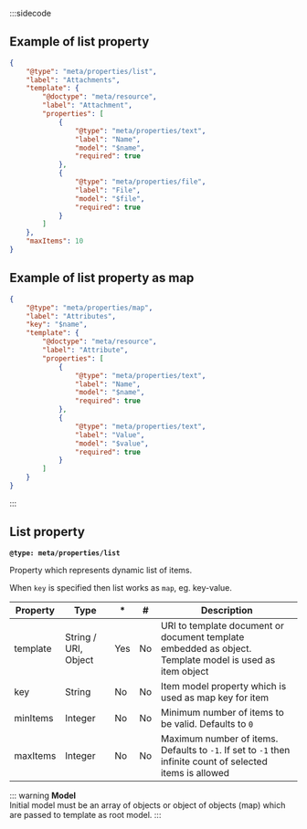 :::sidecode
## Example of list property

```json
{
	"@type": "meta/properties/list",
	"label": "Attachments",
	"template": {
		"@doctype": "meta/resource",
		"label": "Attachment",
		"properties": [
			{
				"@type": "meta/properties/text",
				"label": "Name",
				"model": "$name",
				"required": true
			},
			{
				"@type": "meta/properties/file",
				"label": "File",
				"model": "$file",
				"required": true
			}
		]
	},
	"maxItems": 10
}
```

## Example of list property as map

```json
{
	"@type": "meta/properties/map",
	"label": "Attributes",
	"key": "$name",
	"template": {
		"@doctype": "meta/resource",
		"label": "Attribute",
		"properties": [
			{
				"@type": "meta/properties/text",
				"label": "Name",
				"model": "$name",
				"required": true
			},
			{
				"@type": "meta/properties/text",
				"label": "Value",
				"model": "$value",
				"required": true
			}
		]
	}
}
```
:::

## List property

**`@type: meta/properties/list`**

Property which represents dynamic list of items.

When `key` is specified then list works as `map`, eg. key-value.

| Property | Type | * | # | Description |
| -------- | ---- | - | - | ----------- |
| template | String / URI, Object | Yes | No | URI to template document or document template embedded as object. Template model is used as item object |
| key | String | No | No | Item model property which is used as map key for item |
| minItems | Integer | No | No | Minimum number of items to be valid. Defaults to `0` |
| maxItems | Integer | No | No | Maximum number of items. Defaults to `-1`. If set to `-1` then infinite count of selected items is allowed |

::: warning
**Model**  
Initial model must be an array of objects or object of objects (map) which are passed to template as root model.
:::